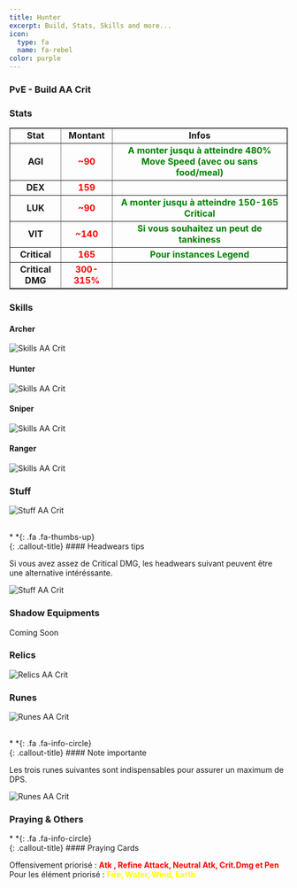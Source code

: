 ```yaml
---
title: Hunter
excerpt: Build, Stats, Skills and more...
icon:
  type: fa
  name: fa-rebel
color: purple
---
```


### PvE - Build AA Crit 

### Stats

<table width="100%" border="1" cellspacing="1" cellpadding="1" >
<tr><td><div align="center"><b>Stat</b></div> </td>
<td><div align="center"><b>Montant</b></div> </td>
<td><div align="center"><b>Infos</b></div> </td></tr>
<tr><td><div align="center"><b>AGI</b></div> </td>
<td><div align="center"><font color="red"><b>~90</b></font></div> </td>
<td><div align="center"><font color="green"><b>A monter jusqu à atteindre 480% Move Speed (avec ou sans food/meal)</b></font></div> </td></tr>
<tr><td><div align="center"><b>DEX</b></div> </td>
<td><div align="center"><font color="red"><b>159</b></font></div> </td>
<td><div align="center"></div> </td></tr>
<tr><td><div align="center"><b>LUK</b></div> </td>
<td><div align="center"><font color="red"><b>~90</b></font></div> </td>
<td><div align="center"><font color="green"><b>A monter jusqu à atteindre 150-165 Critical</b></font></div> </td></tr>
<tr><td><div align="center"><b>VIT</b></div> </td>
<td><div align="center"><font color="red"><b>~140</b></font></div> </td>
<td><div align="center"><font color="green"><b>Si vous souhaitez un peut de tankiness</b></font></div> </td></tr>
<tr><td><div align="center"><b>Critical</b></div> </td>
<td><div align="center"><font color="red"><b>165</b></font></div> </td>
<td><div align="center"><font color="green"><b>Pour instances Legend</b></font></div> </td></tr>
<tr><td><div align="center"><b>Critical DMG</b></div> </td>
<td><div align="center"><font color="red"><b>300-315%</b></font></div> </td>
<td><div align="center"></div> </td></tr>
</table>

### Skills

#### Archer

<img src="../../../assets/images/jobs/hunter/PvE_AA_Crit/skills_0.png" style="max-width: 100%; height: auto;" alt="Skills AA Crit" />

#### Hunter

<img src="../../../assets/images/jobs/hunter/PvE_AA_Crit/skills_1.png" style="max-width: 100%; height: auto;" alt="Skills AA Crit" />

#### Sniper

<img src="../../../assets/images/jobs/hunter/PvE_AA_Crit/skills_2.png" style="max-width: 100%; height: auto;" alt="Skills AA Crit" />

#### Ranger

<img src="../../../assets/images/jobs/hunter/PvE_AA_Crit/skills_3.png" style="max-width: 100%; height: auto;" alt="Skills AA Crit" />

### Stuff

<img src="../../../assets/images/jobs/hunter/PvE_AA_Crit/Hunter_PvE_AA_Crit_Build.png" style="max-width: 100%; height: auto;" alt="Stuff AA Crit" /><br><br>

<div class="callout-block callout-success"><div class="icon-holder">*&nbsp;*{: .fa .fa-thumbs-up}
</div><div class="content">
{: .callout-title}
#### Headwears tips

Si vous avez assez de Critical DMG, les headwears suivant peuvent être une alternative intéréssante. 

</div></div>

<img src="../../../assets/images/jobs/hunter/PvE_AA_Crit/headwear_0.png" style="max-width: 100%; height: auto;" alt="Stuff AA Crit" />

### Shadow Equipments

Coming Soon

### Relics

<img src="../../../assets/images/jobs/hunter/PvE_AA_Crit/relics.png" style="max-width: 100%; height: auto;" alt="Relics AA Crit" />


### Runes

<img src="../../../assets/images/jobs/hunter/PvE_AA_Crit/runes_0.png" style="max-width: 100%; height: auto;" alt="Runes AA Crit" /><br><br>

<div class="callout-block callout-info"><div class="icon-holder">*&nbsp;*{: .fa .fa-info-circle}
</div><div class="content">
{: .callout-title}
#### Note importante

Les trois runes suivantes sont indispensables pour assurer un maximum de DPS.

</div></div>

<img src="../../../assets/images/jobs/hunter/PvE_AA_Crit/runes_1.png" style="max-width: 100%; height: auto;" alt="Runes AA Crit" />

### Praying & Others

<div class="callout-block callout-info"><div class="icon-holder">*&nbsp;*{: .fa .fa-info-circle}
</div><div class="content">
{: .callout-title}
#### Praying Cards

Offensivement priorisé : <font color="red"><b>Atk , Refine Attack, Neutral Atk, Crit.Dmg et Pen</b></font><br>
Pour les élément priorisé : <font color="yellow"><b>Fire, Water, Wind, Earth</b></font>

</div></div>

